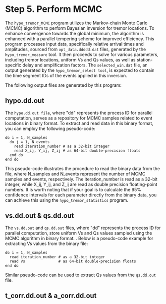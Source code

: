 # Step 5. Perform MCMC

The `hypo_tremor_MCMC` program utilizes the Markov-chain Monte Carlo (MCMC) algorithm to perform Bayesian inversion for tremor locations.
To enhance convergence towards the global minimum, the algorithm is enhanced with a parallel tempering scheme for improved efficiency.
This program processes input data, specifically relative arrival times and amplitudes, sourced from `opt_data.ddddd.dat` files, generated by the `hypo_tremor_measure` tool. 
It then proceeds to solve for various parameters, including tremor locations, uniform Vs and Qs values, as well as station-specific delay and amplification factors.
The `selected_win.dat` file, an output generated by the `hypo_tremor_select tool`, is expected to contain the time segment IDs of the events applied in this inversion.


The following output files are generated by this program:


## hypo.dd.out

The `hypo.dd.out file`, where "dd" represents the process ID for parallel computation, serves as a repository for MCMC samples related to event locations in binary format. 
To extract and read data in this binary format, you can employ the following pseudo-code:

```
do i = 1, N_samples
  do j = 1, N_events
    read iteration_number # as a 32-bit integer
    read X_ij, Y_ij, Z_ij # as 64-bit double-precision floats
  end do
end do
```

This pseudo-code illustrates the procedure to read the binary data from the file, 
where N_samples and N_events represent the number of MCMC samples and events, respectively. 
The iteration_number is read as a 32-bit integer, 
while X_ij, Y_ij, and Z_ij are read as double precision floating-point numbers. 
It is worth noting that if your goal is to calculate the 95% confidence intervals for each parameter directly from the binary data, you can achieve this using the `hypo_tremor_statistics` program.


## vs.dd.out & qs.dd.out

The `vs.dd.out` and `qs.dd.out` files, where "dd" represents the process ID for parallel computation, store uniform Vs and Qs values sampled using the MCMC algorithm in binary format. .
 Below is a pseudo-code example for extracting Vs values from the binary file:

```
do i = 1, N_samples
  read iteration_number # as a 32-bit integer
  read Vs               # as 64-bit double-precision floats
end do
```

Similar pseudo-code can be used to extract Qs values from the `qs.dd.out` file.

## t_corr.dd.out & a_corr.dd.out


